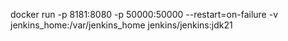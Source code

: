 docker run -p 8181:8080 -p 50000:50000 --restart=on-failure -v jenkins_home:/var/jenkins_home jenkins/jenkins:jdk21
